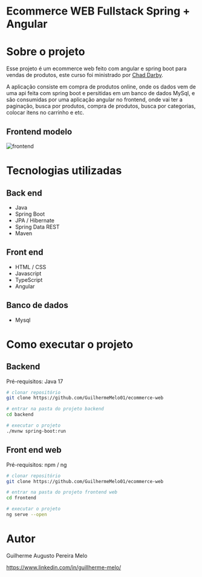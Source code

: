 # Ecommerce WEB Fullstack Spring + Angular

# Sobre o projeto

Esse projeto é um ecommerce web feito com angular e spring boot para vendas de produtos, este curso foi ministrado por [Chad Darby](https://www.linkedin.com/in/chaddarby/).

A aplicação consiste em compra de produtos online, onde os dados vem de uma api feita com spring boot e persitidas em um banco de dados MySql, e são consumidas por uma aplicação angular no frontend, onde vai ter a paginação, busca por produtos, compra de produtos, busca por categorias, colocar itens no carrinho e etc.

## Frontend modelo
![frontend](https://cdn.discordapp.com/attachments/937340483997421593/1069725904785391648/layoutfrontend.png)

# Tecnologias utilizadas
## Back end
- Java
- Spring Boot
- JPA / Hibernate
- Spring Data REST
- Maven
## Front end
- HTML / CSS 
- Javascript 
- TypeScript
- Angular
## Banco de dados
- Mysql

# Como executar o projeto

## Backend
Pré-requisitos: Java 17

```bash
# clonar repositório
git clone https://github.com/GuilhermeMelo01/ecommerce-web

# entrar na pasta do projeto backend
cd backend

# executar o projeto
./mvnw spring-boot:run
```

## Front end web
Pré-requisitos: npm / ng 

```bash
# clonar repositório
git clone https://github.com/GuilhermeMelo01/ecommerce-web

# entrar na pasta do projeto frontend web
cd frontend

# executar o projeto
ng serve --open
```

# Autor

Guilherme Augusto Pereira Melo

https://www.linkedin.com/in/guillherme-melo/

